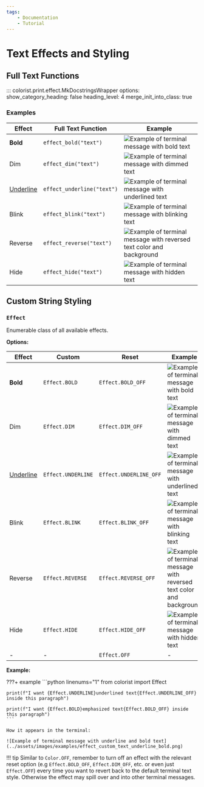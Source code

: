 ```yaml
---
tags:
    - Documentation
    - Tutorial
---
```


# Text Effects and Styling
## Full Text Functions

::: colorist.print.effect.MkDocstringsWrapper
    options:
      show_category_heading: false
      heading_level: 4
      merge_init_into_class: true

### Examples
| Effect           | Full Text Function         | Example |
| ---------------- | -------------------------- | ------- |
| **Bold**         | `effect_bold("text")`      | ![Example of terminal message with bold text](../assets/images/examples/effect_map/bold_full_text_140x16.png) |
| Dim              | `effect_dim("text")`       | ![Example of terminal message with dimmed text](../assets/images/examples/effect_map/dim_full_text_140x16.png) |
| <u>Underline</u> | `effect_underline("text")` | ![Example of terminal message with underlined text](../assets/images/examples/effect_map/underline_full_text_140x16.png) |
| Blink            | `effect_blink("text")`     | ![Example of terminal message with blinking text](../assets/images/examples/effect_map/blink_full_text_140x16.gif) |
| Reverse          | `effect_reverse("text")`   | ![Example of terminal message with reversed text color and background](../assets/images/examples/effect_map/reverse_full_text_140x16.png) |
| Hide             | `effect_hide("text")`      | ![Example of terminal message with hidden text](../assets/images/examples/effect_map/hide_full_text_140x16.png) |

## Custom String Styling
### `Effect`
Enumerable class of all available effects.

**Options:**

| Effect           | Custom             | Reset                  | Example    |
| ---------------- | ------------------ | ---------------------- | ---------- |
| **Bold**         | `Effect.BOLD`      | `Effect.BOLD_OFF`      | ![Example of terminal message with bold text](../assets/images/examples/effect_map/bold_full_text_140x16.png) |
| Dim              | `Effect.DIM`       | `Effect.DIM_OFF`       | ![Example of terminal message with dimmed text](../assets/images/examples/effect_map/dim_full_text_140x16.png) |
| <u>Underline</u> | `Effect.UNDERLINE` | `Effect.UNDERLINE_OFF` | ![Example of terminal message with underlined text](../assets/images/examples/effect_map/underline_full_text_140x16.png) |
| Blink            | `Effect.BLINK`     | `Effect.BLINK_OFF`     | ![Example of terminal message with blinking text](../assets/images/examples/effect_map/blink_full_text_140x16.gif) |
| Reverse          | `Effect.REVERSE`   | `Effect.REVERSE_OFF`   | ![Example of terminal message with reversed text color and background](../assets/images/examples/effect_map/reverse_full_text_140x16.png) |
| Hide             | `Effect.HIDE`      | `Effect.HIDE_OFF`      | ![Example of terminal message with hidden text](../assets/images/examples/effect_map/hide_full_text_140x16.png) |
| -                | -                  | `Effect.OFF`           | -          |

**Example:**

???+ example
    ```python linenums="1"
    from colorist import Effect

    print(f"I want {Effect.UNDERLINE}underlined text{Effect.UNDERLINE_OFF} inside this paragraph")

    print(f"I want {Effect.BOLD}emphasized text{Effect.BOLD_OFF} inside this paragraph")
    ```

    How it appears in the terminal:

    ![Example of terminal message with underline and bold text](../assets/images/examples/effect_custom_text_underline_bold.png)

!!! tip
    Similar to `Color.OFF`, remember to turn off an effect with the relevant reset option (e.g `Effect.BOLD_OFF`, `Effect.DIM_OFF`, etc. or even just `Effect.OFF`) every time you want to revert back to the default terminal text style. Otherwise the effect may spill over and into other terminal messages.
